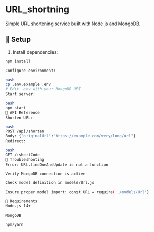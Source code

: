 # URL_shortning
Simple URL shortening service built with Node.js and MongoDB.

## 🚀 Setup
1. Install dependencies:
```bash
npm install

Configure environment:

bash
cp .env.example .env
# Edit .env with your MongoDB URI
Start server:

bash
npm start
📌 API Reference
Shorten URL:

bash
POST /api/shorten
Body: {"originalUrl":"https://example.com/very/long/url"}
Redirect:

bash
GET /:shortCode
🔧 Troubleshooting
Error: URL.findOneAndUpdate is not a function

Verify MongoDB connection is active

Check model definition in models/Url.js

Ensure proper model import: const URL = require('./models/Url')

📝 Requirements
Node.js 14+

MongoDB

npm/yarn
